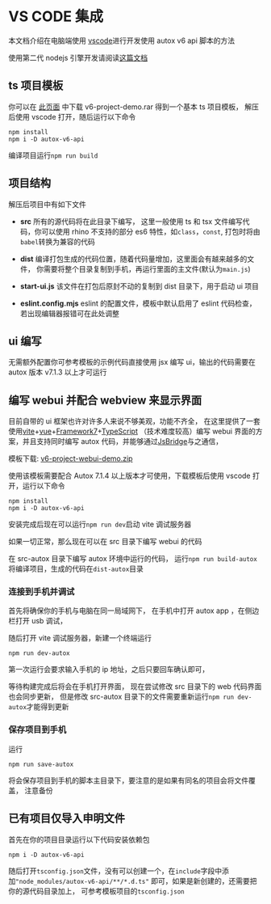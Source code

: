 # VS CODE 集成

本文档介绍在电脑端使用 [vscode](https://code.visualstudio.com/)进行开发使用 autox v6 api 脚本的方法

使用第二代 nodejs 引擎开发请阅读[这篇文档](../nodejs/vscode.md)

## ts 项目模板

你可以在 [此页面](https://github.com/aiselp/AutoX/releases/tag/v7.1.2) 中下载 v6-project-demo.rar 得到一个基本 ts 项目模板，
解压后使用 vscode 打开，随后运行以下命令

```
npm install
npm i -D autox-v6-api
```

编译项目运行`npm run build`

## 项目结构

解压后项目中有如下文件

- **src** 所有的源代码将在此目录下编写，
  这里一般使用 ts 和 tsx 文件编写代码，你可以使用 rhino 不支持的部分 es6 特性，如`class`，`const`,
  打包时将由`babel`转换为兼容的代码
- **dist** 编译打包生成的代码位置，随着代码量增加，这里面会有越来越多的文件，
  你需要将整个目录复制到手机，再运行里面的主文件(默认为`main.js`)
- **start-ui.js** 该文件在打包后原封不动的复制到 dist 目录下，用于启动 ui 项目

- **eslint.config.mjs** eslint 的配置文件，模板中默认启用了 eslint 代码检查，若出现编辑器报错可在此处调整

## ui 编写

无需额外配置你可参考模板的示例代码直接使用 jsx 编写 ui，输出的代码需要在 autox 版本 v7.1.3 以上才可运行

## 编写 webui 并配合 webview 来显示界面

目前自带的 ui 框架也许对许多人来说不够美观，功能不齐全，
在这里提供了一套使用[vite](https://cn.vitejs.dev/)+[vue](https://cn.vuejs.org/)+[Framework7](https://framework7.io/)+[TypeScript](https://www.typescriptlang.org/) （技术难度较高）编写 webui 界面的方案，并且支持同时编写 autox 代码，并能够通过[JsBridge](./advanced/webViewAndHtml.md#jsbridge)与之通信，

模板下载: [v6-project-webui-demo.zip](https://github.com/aiselp/AutoX/releases/tag/v7.1.2)

使用该模板需要配合 Autox 7.1.4 以上版本才可使用，下载模板后使用 vscode 打开，运行以下命令

```
npm install
npm i -D autox-v6-api
```

安装完成后现在可以运行`npm run dev`启动 vite 调试服务器

如果一切正常，那么现在可以在 src 目录下编写 webui 的代码

在 src-autox 目录下编写 autox 环境中运行的代码，
运行`npm run build-autox`将编译项目，生成的代码在`dist-autox`目录

### 连接到手机并调试

首先将确保你的手机与电脑在同一局域网下，
在手机中打开 autox app ，在侧边栏打开 usb 调试，

随后打开 vite 调试服务器，新建一个终端运行

```
npm run dev-autox
```

第一次运行会要求输入手机的 ip 地址，之后只要回车确认即可，

等待构建完成后将会在手机打开界面，
现在尝试修改 src 目录下的 web 代码界面也会同步更新，
但是修改 src-autox 目录下的文件需要重新运行`npm run dev-autox`才能得到更新

### 保存项目到手机

运行

```
npm run save-autox
```

将会保存项目到手机的脚本主目录下，要注意的是如果有同名的项目会将文件覆盖，
注意备份

## 已有项目仅导入申明文件

首先在你的项目目录运行以下代码安装依赖包

```
npm i -D autox-v6-api
```

随后打开`tsconfig.json`文件，没有可以创建一个，在`include`字段中添加`"node_modules/autox-v6-api/**/*.d.ts"`
即可，如果是新创建的，还需要把你的源代码目录加上，
可参考模板项目的`tsconfig.json`
